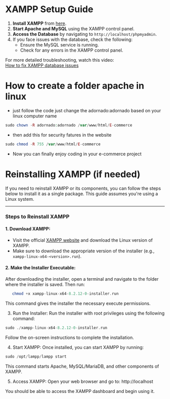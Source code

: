 
# XAMPP Setup Guide

1. **Install XAMPP** from [here](https://www.apachefriends.org/index.html).
2. **Start Apache and MySQL** using the XAMPP control panel.
3. **Access the Database** by navigating to `http://localhost/phpmyadmin`.
4. If you face issues with the database, check the following:
   - Ensure the MySQL service is running.
   - Check for any errors in the XAMPP control panel.

For more detailed troubleshooting, watch this video:  
[How to fix XAMPP database issues](https://www.youtube.com/watch?v=84IOtc05TuA)


# How to create a folder apache in linux
- just follow the code just change the adornado:adornado based on your linux computer name
```php
sudo chown -R adornado:adornado /var/www/html/E-commerce
```
- then add this for security fatures in the website

```php
sudo chmod -R 755 /var/www/html/E-commerce
```
- Now you can finally  enjoy coding in your e-commerce project

# Reinstalling XAMPP (if needed)

If you need to reinstall XAMPP or its components, you can follow the steps below to install it as a single package. This guide assumes you're using a Linux system.

---

### Steps to Reinstall XAMPP

#### 1. **Download XAMPP:**
   - Visit the official [XAMPP website](https://www.apachefriends.org/index.html) and download the Linux version of XAMPP.
   - Make sure to download the appropriate version of the installer (e.g., `xampp-linux-x64-<version>.run`).

#### 2. **Make the Installer Executable:**
   After downloading the installer, open a terminal and navigate to the folder where the installer is saved. Then run:

```php
   chmod +x xampp-linux-x64-8.2.12-0-installer.run
```

This command gives the installer the necessary execute permissions.

3. Run the Installer:
Run the installer with root privileges using the following command:

```php
sudo ./xampp-linux-x64-8.2.12-0-installer.run
```
Follow the on-screen instructions to complete the installation.

4. Start XAMPP:
Once installed, you can start XAMPP by running:

```php
sudo /opt/lampp/lampp start
```
This command starts Apache, MySQL/MariaDB, and other components of XAMPP.

5. Access XAMPP:
Open your web browser and go to:
http://localhost


You should be able to access the XAMPP dashboard and begin using it.


